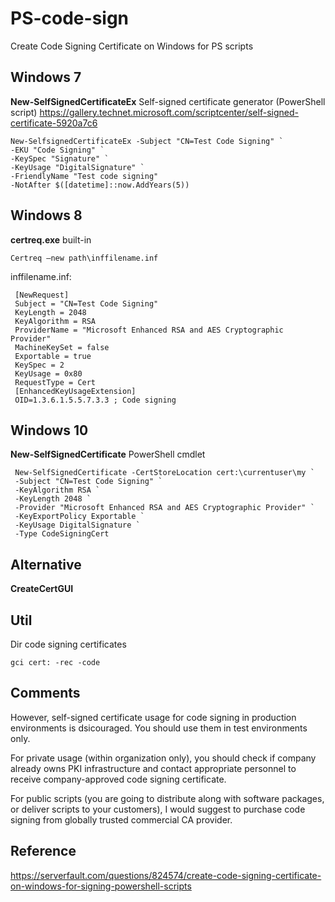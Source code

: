 # PS-code-sign
Create Code Signing Certificate on Windows for PS scripts

## Windows 7
__New-SelfSignedCertificateEx__ Self-signed certificate generator (PowerShell script)
https://gallery.technet.microsoft.com/scriptcenter/self-signed-certificate-5920a7c6
```
New-SelfsignedCertificateEx -Subject "CN=Test Code Signing" `
-EKU "Code Signing" `
-KeySpec "Signature" ` 
-KeyUsage "DigitalSignature" `
-FriendlyName "Test code signing"
-NotAfter $([datetime]::now.AddYears(5))
```

## Windows 8
__certreq.exe__ built-in
```
Certreq –new path\inffilename.inf
```

inffilename.inf:
```
 [NewRequest]
 Subject = "CN=Test Code Signing"
 KeyLength = 2048
 KeyAlgorithm = RSA
 ProviderName = "Microsoft Enhanced RSA and AES Cryptographic Provider"
 MachineKeySet = false
 Exportable = true
 KeySpec = 2
 KeyUsage = 0x80
 RequestType = Cert
 [EnhancedKeyUsageExtension]
 OID=1.3.6.1.5.5.7.3.3 ; Code signing
```

## Windows 10
__New-SelfSignedCertificate__ PowerShell cmdlet
```
 New-SelfSignedCertificate -CertStoreLocation cert:\currentuser\my `
 -Subject "CN=Test Code Signing" `
 -KeyAlgorithm RSA `
 -KeyLength 2048 `
 -Provider "Microsoft Enhanced RSA and AES Cryptographic Provider" `
 -KeyExportPolicy Exportable `
 -KeyUsage DigitalSignature `
 -Type CodeSigningCert
```

## Alternative
__CreateCertGUI__

## Util
Dir code signing certificates
```
gci cert: -rec -code
```

## Comments
However, self-signed certificate usage for code signing in production environments is dsicouraged. You should use them in test environments only.

For private usage (within organization only), you should check if company already owns PKI infrastructure and contact appropriate personnel to receive company-approved code signing certificate.

For public scripts (you are going to distribute along with software packages, or deliver scripts to your customers), I would suggest to purchase code signing from globally trusted commercial CA provider.

## Reference
https://serverfault.com/questions/824574/create-code-signing-certificate-on-windows-for-signing-powershell-scripts
